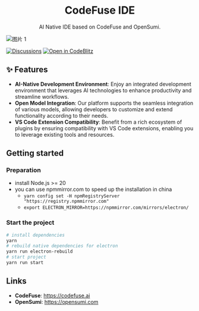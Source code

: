 <h1 align="center">CodeFuse IDE</h1>

<p align="center">AI Native IDE based on CodeFuse and OpenSumi.</p>

![图片 1](https://github.com/user-attachments/assets/9b55b1a9-dd98-4f9e-a948-2f12dcaa67cf)

[![Discussions][discussions-image]][discussions-url] [![Open in CodeBlitz][codeblitz-image]][codeblitz-url]

[discussions-image]: https://img.shields.io/badge/discussions-on%20github-blue
[discussions-url]: https://github.com/codefuse-ai/codefuse-ide/discussions
[codeblitz-image]: https://img.shields.io/badge/Ant_Codespaces-Open_in_CodeBlitz-1677ff
[codeblitz-url]: https://codeblitz.cloud.alipay.com/github/codefuse-ai/codefuse-ide
[github-issues-url]: https://github.com/opensumi/core/issues
[help-wanted-image]: https://flat.badgen.net/github/label-issues/codefuse-ai/codefuse-ide/🤔%20help%20wanted/open
[help-wanted-url]: https://github.com/codefuse-ai/codefuse-ide/issues?q=is%3Aopen+is%3Aissue+label%3A%22🤔+help+wanted%22

## ✨ Features
- **AI-Native Development Environment**: Enjoy an integrated development environment that leverages AI technologies to enhance productivity and streamline workflows.
- **Open Model Integration**: Our platform supports the seamless integration of various models, allowing developers to customize and extend functionality according to their needs.
- **VS Code Extension Compatibility**: Benefit from a rich ecosystem of plugins by ensuring compatibility with VS Code extensions, enabling you to leverage existing tools and resources.


## Getting started

### Preparation
- install Node.js >= 20
- you can use npmmirror.com to speed up the installation in china
  - `yarn config set -H npmRegistryServer "https://registry.npmmirror.com"`
  - `export ELECTRON_MIRROR=https://npmmirror.com/mirrors/electron/`

### Start the project
```bash
# install dependencies
yarn
# rebuild native dependencies for electron
yarn run electron-rebuild
# start project
yarn run start
```

## Links

- **CodeFuse**: https://codefuse.ai
- **OpenSumi**: https://opensumi.com
